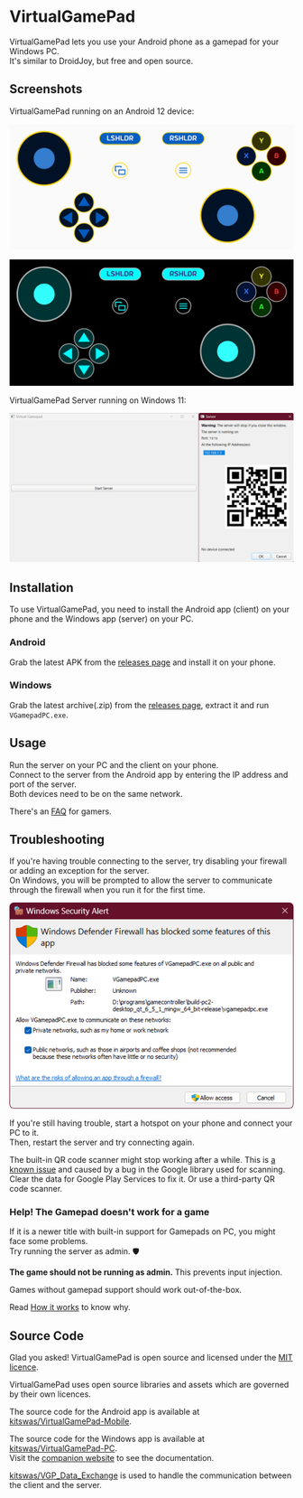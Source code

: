 # VirtualGamePad

VirtualGamePad lets you use your Android phone as a gamepad for your Windows PC.  
It's similar to DroidJoy, but free and open source.

## Screenshots

VirtualGamePad running on an Android 12 device:

![VirtualGamePad](VGP.svg)

![VirtualGamePad Dark](VGP_night.svg)

VirtualGamePad Server running on Windows 11:

![VirtualGamePad Server](VGP_Server.png)

## Installation

To use VirtualGamePad, you need to install the Android app (client) on your phone and the Windows app (server) on your PC.

### Android

Grab the latest APK from the [releases page](https://github.com/kitswas/VirtualGamePad-Mobile/releases) and install it on your phone.

### Windows

Grab the latest archive(.zip) from the [releases page](https://github.com/kitswas/VirtualGamePad-PC/releases), extract it and run `VGamepadPC.exe`.

## Usage

Run the server on your PC and the client on your phone.  
Connect to the server from the Android app by entering the IP address and port of the server.  
Both devices need to be on the same network.

There's an [FAQ](FAQ.md) for gamers.

## Troubleshooting

If you're having trouble connecting to the server, try disabling your firewall or adding an exception for the server.  
On Windows, you will be prompted to allow the server to communicate through the firewall when you run it for the first time.

![Firewall](VGP_UAC_Dialog.png)

If you're still having trouble, start a hotspot on your phone and connect your PC to it.  
Then, restart the server and try connecting again.

The built-in QR code scanner might stop working after a while. This is [a known issue](https://stackoverflow.com/q/75661357/8659747) and caused by a bug in the Google library used for scanning. Clear the data for Google Play Services to fix it. Or use a third-party QR code scanner.

### Help! The Gamepad doesn't work for a game

If it is a newer title with built-in support for Gamepads on PC, you might face some problems.  
Try running the server as admin. 🛡️

**The game should not be running as admin.** This prevents input injection.

Games without gamepad support should work out-of-the-box.

Read [How it works](https://kitswas.github.io/VirtualGamePad-PC/#how-it-works) to know why.

## Source Code

Glad you asked! VirtualGamePad is open source and licensed under the [MIT licence](LICENCE.TXT).

VirtualGamePad uses open source libraries and assets which are governed by their own licences.

The source code for the Android app is available at [kitswas/VirtualGamePad-Mobile](https://github.com/kitswas/VirtualGamePad-Mobile).

The source code for the Windows app is available at [kitswas/VirtualGamePad-PC](https://github.com/kitswas/VirtualGamePad-PC).  
Visit the [companion website](https://kitswas.github.io/VirtualGamePad-PC/) to see the documentation.

[kitswas/VGP_Data_Exchange](https://github.com/kitswas/VGP_Data_Exchange/) is used to handle the communication between the client and the server.
